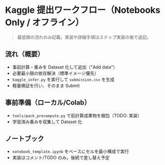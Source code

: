 # Kaggle 提出ワークフロー（Notebooks Only / オフライン）

> 最低限の流れのみ記載。実装や詳細手順はステップ実装の後で追記。

## 流れ（概要）
- 事前計算・重みを Dataset 化して追加（"Add data"）
- 必要最小限の依存解決（標準イメージ優先）
- `kaggle_infer.py` を実行して `submission.csv` を生成
- 軽量検証を行い、そのまま Submit

## 事前準備（ローカル/Colab）
- `tools/pack_precompute.py` で前計算成果物を梱包（TODO: 実装）
- 学習済み重みを収集して Dataset 化

## ノートブック
- `notebook_template.ipynb` をベースにセルを最小構成で実行
- 実装はコメント/TODO のみ。後続で差し替え予定
